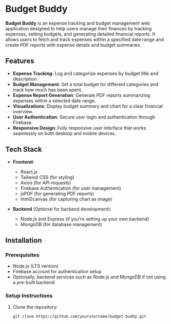 # Budget Buddy

**Budget Buddy** is an expense tracking and budget management web application designed to help users manage their finances by tracking expenses, setting budgets, and generating detailed financial reports. It allows users to fetch and track expenses within a specified date range and create PDF reports with expense details and budget summaries.

## Features

- **Expense Tracking**: Log and categorize expenses by budget title and description.
- **Budget Management**: Set a total budget for different categories and track how much has been spent.
- **Expense Report Generation**: Generate PDF reports summarizing expenses within a selected date range.
- **Visualizations**: Display budget summary and chart for a clear financial overview.
- **User Authentication**: Secure user login and authentication through Firebase.
- **Responsive Design**: Fully responsive user interface that works seamlessly on both desktop and mobile devices.

## Tech Stack

- **Frontend**:
  - React.js
  - Tailwind CSS (for styling)
  - Axios (for API requests)
  - Firebase Authentication (for user management)
  - jsPDF (for generating PDF reports)
  - html2canvas (for capturing chart as image)

- **Backend** (Optional for backend development):
  - Node.js and Express (if you're setting up your own backend)
  - MongoDB (for database management)

## Installation

### Prerequisites

- Node.js (LTS version)
- Firebase account for authentication setup
- Optionally, backend services such as Node.js and MongoDB if not using a pre-built backend

### Setup Instructions

1. Clone the repository:

   ```bash
   git clone https://github.com/yourusername/budget-buddy.git
